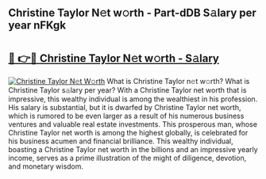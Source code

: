 ## Christine Taylor N𝚎t w𝚘rth - Part-dDB S𝚊lary per year nFKgk

# <h2><a href="http://gc1cwaf.nevu.top/?p=Christine+Taylor">🔗 👉🔴 Christine Taylor N𝚎t w𝚘rth - S𝚊lary</a></h2>

[![Christine Taylor N𝚎t W𝚘rth](https://i.imgur.com/Oavwk0R.jpeg)](http://gc1cwaf.nevu.top/?p=Christine+Taylor)
What is Christine Taylor n𝚎t w𝚘rth? What is Christine Taylor s𝚊lary per year?
With a Christine Taylor net worth that is impressive, this wealthy individual is among the wealthiest in his profession. His salary is substantial, but it is dwarfed by Christine Taylor net worth, which is rumored to be even larger as a result of his numerous business ventures and valuable real estate investments. This prosperous man, whose Christine Taylor net worth is among the highest globally, is celebrated for his business acumen and financial brilliance. This wealthy individual, boasting a Christine Taylor net worth in the billions and an impressive yearly income, serves as a prime illustration of the might of diligence, devotion, and monetary wisdom.
